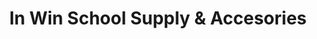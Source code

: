 ---
title: "In Win School Supply & Accesories"
url: /valenzuela/in-win-school-supply-und-accesories/
shop: Kramladen
---
